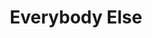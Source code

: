 ---
ee_id: '62'
site: '1'
type: '2'
url: 2009-040-everybody-else
title: Everybody Else
year: '2009'
display_year: '2009'
medium: 'Intro for Digital Folklore Book. '
dims:
pitch: "​Txt about digital folklore."
ps:
live_url: " http://digitalfolklore.org/"
related:
youtube:
related_code:
imgs: Everybody-Else-2009-040-Full-1-Database-IH.jpg
subheading:
download:
add_credit:
add_credits:
commission:
layout: things-i-made
---